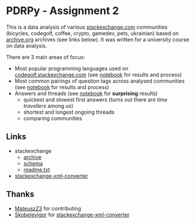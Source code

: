 # PDRPy - Assignment 2

This is a data analysis of various [stackexchange.com](stackexchange.com) communities (bicycles, codegolf, coffee, crypto, gamedev, pets, ukrainian) based on [archive.org](archive.org) archives (see links below). It was written for a university course on data analysis.

There are 3 main areas of focus:

- Most popular programming languages used on [codegolf.stackexchange.com](codegolf.stackexchange.com) (see [notebook](./notebooks/codegolf.ipynb) for results and process)
- Most common pairings of question tags across analysed communities (see [notebook](./notebooks/tags.ipynb) for results and process)
- Answers and threads (see [notebook](./notebooks/lurkers.ipynb) for **surprising** results)
  - quickest and slowest first answers (turns out there are *time travellers* among us)
  - shortest and longest ongoing threads
  - comparing communities

## Links

- stackexchange
  - [archive](https://archive.org/details/stackexchange)
  - [schema](https://meta.stackexchange.com/questions/2677/database-schema-documentation-for-the-public-data-dump-and-sede)
  - [readme.txt](https://ia800107.us.archive.org/27/items/stackexchange/readme.txt)
- [stackexchange-xml-converter](https://github.com/SkobelevIgor/stackexchange-xml-converter)

## Thanks

- [MateuszZ3](https://github.com/MateuszZ3) for contributing
- [SkobelevIgor](https://github.com/SkobelevIgor) for [stackexchange-xml-converter](https://github.com/SkobelevIgor/stackexchange-xml-converter)
